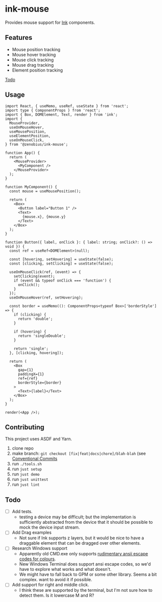 # ink-mouse

Provides mouse support for [Ink](http://github.com/vadimdemedes/ink) components.

## Features

- Mouse position tracking
- Mouse hover tracking
- Mouse click tracking
- Mouse drag tracking
- Element position tracking

[Todo](#todo)

## Usage

```tsx
import React, { useMemo, useRef, useState } from 'react';
import type { ComponentProps } from 'react';
import { Box, DOMElement, Text, render } from 'ink';
import {
  MouseProvider,
  useOnMouseHover,
  useMousePosition,
  useElementPosition,
  useOnMouseClick,
} from '@zenobius/ink-mouse';

function App() {
  return (
    <MouseProvider>
      <MyComponent />
    </MouseProvider>
  );
}

function MyComponent() {
  const mouse = useMousePosition();

  return (
    <Box>
      <Button label="Button 1" />
      <Text>
        {mouse.x}, {mouse.y}
      </Text>
    </Box>
  );
}

function Button({ label, onClick }: { label: string; onClick?: () => void }) {
  const ref = useRef<DOMElement>(null);

  const [hovering, setHovering] = useState(false);
  const [clicking, setClicking] = useState(false);

  useOnMouseClick(ref, (event) => {
    setClicking(event);
    if (event && typeof onClick === 'function') {
      onClick();
    }
  });
  useOnMouseHover(ref, setHovering);

  const border = useMemo((): ComponentProps<typeof Box>['borderStyle'] => {
    if (clicking) {
      return 'double';
    }

    if (hovering) {
      return 'singleDouble';
    }

    return 'single';
  }, [clicking, hovering]);

  return (
    <Box
      gap={1}
      paddingX={1}
      ref={ref}
      borderStyle={border}
    >
      <Text>{label}</Text>
    </Box>
  );
}

render(<App />);
```

<!--- @@inject: dist/docs/modules.md#Functions --->

<!--- @@inject-end: dist/docs/modules.md#Functions --->

## Contributing

This project uses ASDF and Yarn.

1. clone repo
2. make branch: `git checkout [fix|feat|docs|chore]/blah-blah` (see [Conventional Commits](https://www.conventionalcommits.org/en/v1.0.0/)
3. run `./tools.sh`
4. run `just setup`
5. run `just demo`
6. run `just unittest`
7. run `just lint`

## Todo

- [ ] Add tests.
  - testing a device may be difficult; but the implementation is sufficiently abstracted from the device that it should be possible to mock the device input stream.
- [ ] Add Drag examples
  - Not sure if Ink supports z layers, but it would be nice to have a draggable element that can be dragged over other elements.
- [ ] Research Windows support
  - Apparently old CMD.exe only supports [rudimentary ansii escape codes for colours](https://ss64.com/nt/syntax-ansi.html).
  - New Windows Terminal does support ansi escape codes, so we'd have to explore what works and what doesn't.
  - We might have to fall back to GPM or some other library. Seems a bit complex. want to avoid it if possible.
- [ ] Add support for right and middle click.
  - I think these are supported by the terminal, but I'm not sure how to detect them. Is it lowercase M and R?
